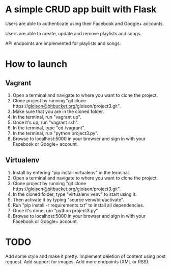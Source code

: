 # A simple CRUD app built with Flask
Users are able to authenticate using their Facebook and Google+ accounts.

Users are able to create, update and remove playlists and songs.

API endpoints are implemented for playlists and songs.


# How to launch #

## Vagrant ##
1. Open a terminal and navigate to where you want to clone the project.
1. Clone project by running "git clone https://gloison@bitbucket.org/gloison/project3.git".
1. Make sure that you are in the cloned folder.
1. In the terminal, run "vagrant up".
1. Once it's up, run "vagrant ssh".
1. In the terminal, type "cd /vagrant".
1. In the terminal, run "python project3.py".
1. Browse to localhost:5000 in your browser and sign in with your Facebook or Google+ account.

## Virtualenv ##
1. Install by entering "pip install virtualenv" in the terminal.
1. Open a terminal and navigate to where you want to clone the project.
1. Clone project by running "git clone https://gloison@bitbucket.org/gloison/project3.git".
1. In the cloned folder, type "virtualenv venv" to start using it.
1. Then activate it by typing "source venv/bin/activate".
1. Run "pip install -r requirements.txt" to install all dependencies.
1. Once it's done, run "python project3.py"
1. Browse to localhost:5000 in your browser and sign in with your Facebook or Google+ account.


# TODO #
Add some style and make it pretty.
Implement deletion of content using post request.
Add support for images.
Add more endpoints (XML or RSS).